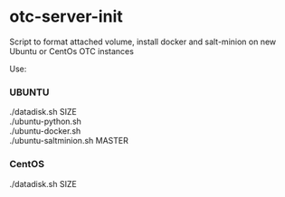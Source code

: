 # otc-server-init

Script to format attached volume, install docker and salt-minion on new Ubuntu or CentOs OTC instances  

Use:

### UBUNTU

./datadisk.sh SIZE  
./ubuntu-python.sh  
./ubuntu-docker.sh  
./ubuntu-saltminion.sh MASTER  

### CentOS
./datadisk.sh SIZE  

